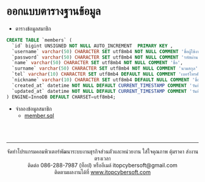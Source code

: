 # ออกแบบตารางฐานข้อมูล

- ตารางข้อมูลสมาชิก
```sql
CREATE TABLE `members` (
  `id` bigint UNSIGNED NOT NULL AUTO_INCREMENT  PRIMARY KEY ,
  `username` varchar(50) CHARACTER SET utf8mb4 NOT NULL COMMENT 'ชื่อผู้ใช้งาน',
  `password` varchar(50) CHARACTER SET utf8mb4 NOT NULL COMMENT 'รหัสผ่าน',
  `name` varchar(50) CHARACTER SET utf8mb4 NOT NULL COMMENT 'ชื่อ',
  `surname` varchar(50) CHARACTER SET utf8mb4 NOT NULL COMMENT 'นามสกุล',
  `tel` varchar(10) CHARACTER SET utf8mb4 DEFAULT NULL COMMENT 'เบอร์โทรศัพท์',
  `nickname` varchar(10) CHARACTER SET utf8mb4 DEFAULT NULL COMMENT 'ชื่อเล่น',
  `created_at` datetime NOT NULL DEFAULT CURRENT_TIMESTAMP COMMENT 'วันที่สร้าง',
  `updated_at` datetime NOT NULL DEFAULT CURRENT_TIMESTAMP COMMENT 'วันที่ปรับปรุง'
) ENGINE=InnoDB DEFAULT CHARSET=utf8mb4;
```

- จำลองข้อมูลสมาชิก
   - [member.sql](/member.sql)
<br>
<br>

---
<p align="center"> จัดทำโปรแกรมคอมพิวเตอร์พัฒนาระบบงานธุรกิจส่วนตัวและหน่วยงาน ใส่ใจคุณภาพ คุ้มราคา ส่งงานตรงเวลา<br>ติดต่อ 086-288-7987 (ท็อป) หรืออีเมล์    itopcybersoft@gmail.com<br>ติดตามผลงานได้ที่ <a href="https://itopcybersoft.com" target="_blank">www.itopcybersoft.com</a></p>
